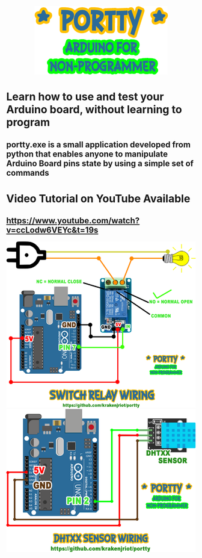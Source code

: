 <p align="center">
  <img src="https://github.com/krakenjriot/portty/blob/main/PORTTY.png">
</p>

# Learn how to use and test your Arduino board, without learning to program
## portty.exe is a small application developed from python that enables anyone to manipulate Arduino Board pins state by using a simple set of commands

# Video Tutorial on YouTube Available
## https://www.youtube.com/watch?v=ccLodw6VEYc&t=19s

<img src="https://github.com/krakenjriot/portty/blob/main/SWR_WIRING.png">

<img src="https://github.com/krakenjriot/portty/blob/main/DHTxx_WIRING.png">
